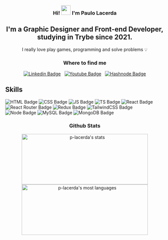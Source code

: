 <div align="center">
<h3>Hi! <img src="https://raw.githubusercontent.com/kaueMarques/kaueMarques/master/hi.gif" width="30px"> I'm Paulo Lacerda</h3>

<h2>I'm a  Graphic Designer and Front-end Developer, studying in Trybe since 2021.</h2>

<p>I really love play games, programming and solve problems 💡</p>
</div>
  
  <div align="center">
  <h3>Where to find me</h3>

  <a href="https://www.linkedin.com/in/tassolacerda/">![Linkedin Badge](https://img.shields.io/badge/-LinkedIn-%230077B5?style=for-the-badge&logo=linkedin&logoColor=white)</a>
  &nbsp;
  <a href="">![Youtube Badge](https://img.shields.io/badge/YouTube-FF0000?style=for-the-badge&logo=youtube&logoColor=white)</a>
  &nbsp;
  <a href="">![Hashnode Badge](https://img.shields.io/badge/Hashnode-2962FF?style=for-the-badge&logo=hashnode&logoColor=white)</a>
  </div>
  
  ## Skills
  ![HTML Badge](https://img.shields.io/badge/HTML5-E34F26?style=for-the-badge&logo=html5&logoColor=white)
  ![CSS Badge](https://img.shields.io/badge/CSS3-1572B6?style=for-the-badge&logo=css3&logoColor=white)
  ![JS Badge]( 	https://img.shields.io/badge/JavaScript-F7DF1E?style=for-the-badge&logo=javascript&logoColor=black)
  ![TS Badge](https://img.shields.io/badge/TypeScript-007ACC?style=for-the-badge&logo=typescript&logoColor=white)
  ![React Badge](https://img.shields.io/badge/React-20232A?style=for-the-badge&logo=react&logoColor=61DAFB)
  ![React Router Badge](https://img.shields.io/badge/React_Router-CA4245?style=for-the-badge&logo=react-router&logoColor=white)
  ![Redux Badge](https://img.shields.io/badge/Redux-593D88?style=for-the-badge&logo=redux&logoColor=white)
  ![TailwindCSS Badge]( 	https://img.shields.io/badge/Tailwind_CSS-38B2AC?style=for-the-badge&logo=tailwind-css&logoColor=white)
  ![Node Badge](https://img.shields.io/badge/Node.js-43853D?style=for-the-badge&logo=node.js&logoColor=white)
  ![MySQL Badge](https://img.shields.io/badge/MySQL-00000F?style=for-the-badge&logo=mysql&logoColor=white)
  ![MongoDB Badge]( 	https://img.shields.io/badge/MongoDB-4EA94B?style=for-the-badge&logo=mongodb&logoColor=white)
 
<div align="center">
  <h3>Github Stats</h3>
<img width="400em" height="160em" src="https://github-readme-stats.vercel.app/api?username=p-lacerda&count_private=true&show_icons=true&include_all_commits=true&theme=github_dark" alt="p-lacerda's stats"/>
<img width="400em" height="160em" src="https://github-readme-stats.vercel.app/api/top-langs/?username=p-lacerda&hide=TeX&layout=compact&theme=github_dark" alt="p-lacerda's most languages"/>
</div>



